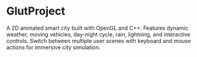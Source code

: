 # GlutProject
A 2D animated smart city built with OpenGL and C++. Features dynamic weather, moving vehicles, day-night cycle, rain, lightning, and interactive controls. Switch between multiple user scenes with keyboard and mouse actions for immersive city simulation.
